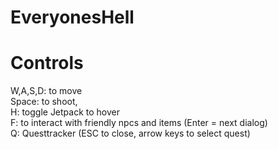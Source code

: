 # EveryonesHell

# Controls
W,A,S,D: to move  
Space: to shoot,  
H: toggle Jetpack to hover  
F: to interact with friendly npcs and items (Enter = next dialog)  
Q: Questtracker (ESC to close, arrow keys to select quest)  
